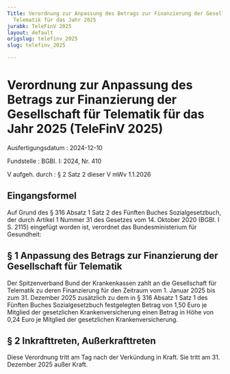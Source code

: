 ```yaml
---
Title: Verordnung zur Anpassung des Betrags zur Finanzierung der Gesellschaft für
  Telematik für das Jahr 2025
jurabk: TeleFinV 2025
layout: default
origslug: telefinv_2025
slug: telefinv_2025

---
```


# Verordnung zur Anpassung des Betrags zur Finanzierung der Gesellschaft für Telematik für das Jahr 2025 (TeleFinV 2025)

Ausfertigungsdatum
:   2024-12-10

Fundstelle
:   BGBl. I: 2024, Nr. 410

V aufgeh. durch
:   § 2 Satz 2 dieser V mWv 1.1.2026


## Eingangsformel

Auf Grund des § 316 Absatz 1 Satz 2 des Fünften Buches Sozialgesetzbuch, der durch Artikel 1 Nummer 31 des Gesetzes vom 14. Oktober 2020 (BGBl. I S. 2115) eingefügt worden ist, verordnet das Bundesministerium für Gesundheit:


## § 1 Anpassung des Betrags zur Finanzierung der Gesellschaft für Telematik

Der Spitzenverband Bund der Krankenkassen zahlt an die Gesellschaft für Telematik zu deren Finanzierung für den Zeitraum vom 1. Januar 2025 bis zum 31. Dezember 2025 zusätzlich zu dem in § 316 Absatz 1 Satz 1 des Fünften Buches Sozialgesetzbuch festgelegten Betrag von 1,50 Euro je Mitglied der gesetzlichen Krankenversicherung einen Betrag in Höhe von 0,24 Euro je Mitglied der gesetzlichen Krankenversicherung.


## § 2 Inkrafttreten, Außerkrafttreten

Diese Verordnung tritt am Tag nach der Verkündung in Kraft. Sie tritt am 31. Dezember 2025 außer Kraft.


